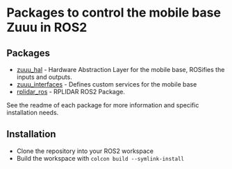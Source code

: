 # Packages to control the mobile base Zuuu in ROS2
## Packages

* [zuuu_hal](./zuuu_hal/) - Hardware Abstraction Layer for the mobile base, ROSifies the inputs and outputs.
* [zuuu_interfaces](./zuuu_interfaces/) - Defines custom services for the mobile base
* [rplidar_ros](./rplidar_ros/) - RPLIDAR ROS2 Package.


See the readme of each package for more information and specific installation needs.

## Installation

* Clone the repository into your ROS2 workspace
* Build the workspace with `colcon build --symlink-install`
